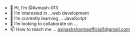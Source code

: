 - 👋 Hi, I’m @Avinash-013
- 👀 I’m interested in ...web development 
- 🌱 I’m currently learning ... JavaScript 
- 💞️ I’m looking to collaborate on ...
- 📫 How to reach me ... avinashsharmaofficial1@gmail.com

<!---
Avinash-013/Avinash-013 is a ✨ special ✨ repository because its `README.md` (this file) appears on your GitHub profile.
You can click the Preview link to take a look at your changes.
--->
